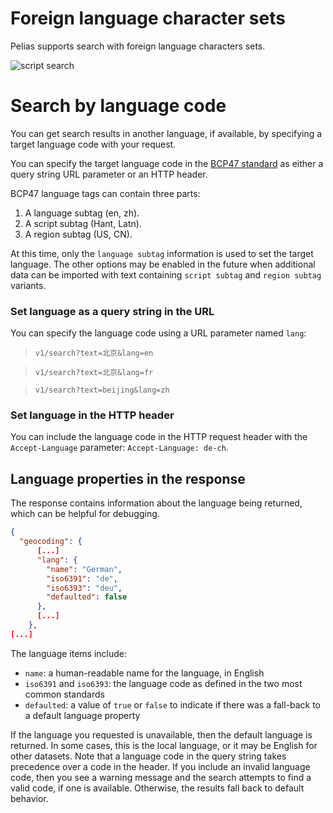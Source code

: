 # Foreign language character sets

Pelias supports search with foreign language characters sets.

![script search](assets/images/ek_search_language.png)

# Search by language code

You can get search results in another language, if available, by specifying a target language code with your request.

You can specify the target language code in the [BCP47 standard](http://www.rfc-editor.org/rfc/bcp/bcp47.txt) as either a query string URL parameter or an HTTP header.

BCP47 language tags can contain three parts:

   1. A language subtag (en, zh).
   2. A script subtag (Hant, Latn).
   3. A region subtag (US, CN).

At this time, only the `language subtag` information is used to set the target language. The other options may be enabled in the future when additional data can be imported with text containing `script subtag` and `region subtag` variants.

### Set language as a query string in the URL

You can specify the language code using a URL parameter named `lang`: 

> `v1/search?text=北京&lang=en`

> `v1/search?text=北京&lang=fr`

> `v1/search?text=beijing&lang=zh`

### Set language in the HTTP header

You can include the language code in the HTTP request header with the `Accept-Language` parameter: `Accept-Language: de-ch`.

## Language properties in the response

The response contains information about the language being returned, which can be helpful for debugging.  

```json
{
  "geocoding": {
      [...]
      "lang": {
        "name": "German",
        "iso6391": "de",
        "iso6393": "deu",
        "defaulted": false
      },
      [...]
    },
[...]
```

The language items include:

- `name`: a human-readable name for the language, in English
- `iso6391` and `iso6393`: the language code as defined in the two most common standards
- `defaulted`: a value of `true` or `false` to indicate if there was a fall-back to a default language property

If the language you requested is unavailable, then the default language is returned. In some cases, this is the local language, or it may be English for other datasets. Note that a language code in the query string takes precedence over a code in the header. If you include an invalid language code, then you see a warning message and the search attempts to find a valid code, if one is available. Otherwise, the results fall back to default behavior.
